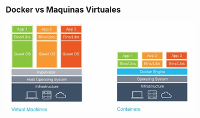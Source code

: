 ##  Docker vs Maquinas Virtuales

<!-- .slide: data-background="#3399ff" -->

 ![](resources/docker.vs.vm.jpg)
